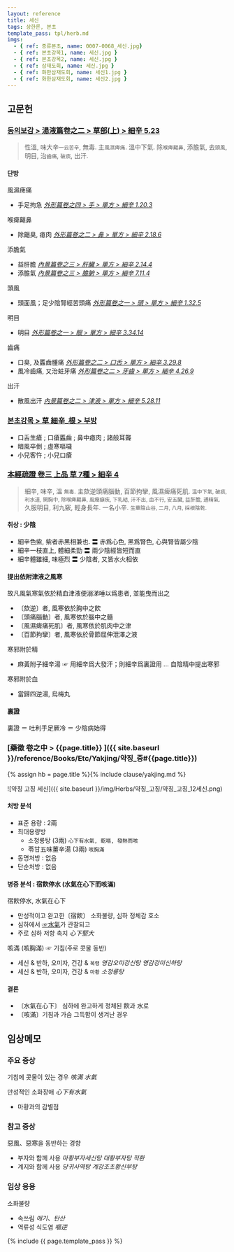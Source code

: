 ```yaml
---
layout: reference
title: 세신
tags: 상한론, 본초
template_pass: tpl/herb.md
imgs:
  - { ref: 증류본초, name: 0007-0068_세신.jpg}
  - { ref: 본초강목1, name: 세신.jpg }
  - { ref: 본초강목2, name: 세신.jpg }
  - { ref: 삼재도회, name: 세신.jpg }
  - { ref: 화한삼재도회, name: 세신1.jpg }
  - { ref: 화한삼재도회, name: 세신2.jpg }
---
```



## 고문헌



### [동의보감 > 湯液篇卷之二 > 草部(上) >  細辛 5.23](https://mediclassics.kr/books/8/volume/21/#content_1358)

> 性溫, 味大辛<small>一云苦辛</small>, 無毒. 主`風濕痺痛`. 溫中下氣. 除`喉痺齆鼻`, 添膽氣, 去`頭風`, 明目, 治`齒痛`, `破痰`, 出汗.

#### 단방

風濕痺痛

* 手足拘急 _[外形篇卷之四 > 手 > 單方 >  細辛 1.20.3](https://mediclassics.kr/books/8/volume/8/#content_118)_

喉痺齆鼻

* 除齆臭, 瘜肉 _[外形篇卷之二 > 鼻 > 單方 >  細辛 2.18.6](https://mediclassics.kr/books/8/volume/6/#content_397)_

添膽氣

* 益肝膽 _[內景篇卷之三 > 肝臟 > 單方 >  細辛 2.14.4](https://mediclassics.kr/books/8/volume/3/#content_172)_
* 添膽氣 _[內景篇卷之三 > 膽腑 > 單方 > 細辛 7.11.4](https://mediclassics.kr/books/8/volume/3/#content_720)_

頭風

* 頭面風；足少陰腎經苦頭痛 _[外形篇卷之一 > 頭 > 單方 > 細辛 1.32.5](https://mediclassics.kr/books/8/volume/5/#content_334)_

明目

* 明目 _[外形篇卷之一 > 眼 > 單方 >  細辛 3.34.14](https://mediclassics.kr/books/8/volume/5/#content_1398)_


齒痛

* 口臭, 及䘌齒腫痛 _[外形篇卷之二 > 口舌 > 單方 > 細辛 3.29.8](https://mediclassics.kr/books/8/volume/6/#content_693)_
* 風冷齒痛, 又治蛀牙痛 _[外形篇卷之二 > 牙齒 > 單方 >  細辛 4.26.9](https://mediclassics.kr/books/8/volume/6/#content_991)_

出汗

* 散風出汗 _[內景篇卷之二 > 津液 > 單方 > 細辛 5.28.11](https://mediclassics.kr/books/8/volume/2/#content_1013)_



### [본초강목 > 草	細辛_根 > 부방]()

* 口舌生瘡 ; 口瘡䘌齒 ; 鼻中瘜肉 ; 諸般耳聾
* 暗風卒倒 ; 虛寒嘔噦
* 小兒客忤 ; 小兒口瘡



### [本經疏證 卷三 上品 草 7種 > 細辛 4](https://mediclassics.kr/books/154/volume/3/#content_30)

> 細辛, 味辛, 溫 <small>無毒</small>. 主欬逆頭痛腦動, 百節拘攣, 風濕痺痛死肌. <small>溫中下氣, 破痰, 利水道, 開胸中, 除喉痺齆鼻, 風癎癲疾, 下乳結, 汗不出, 血不行, 安五臟, 益肝膽, 通精氣.</small> 久服明目, 利九竅, 輕身長年. 一名小辛. <small>生華陰山谷, 二月, 八月, 採根陰乾.</small>

#### 취상 : 少陰

* 細辛色紫, 紫者赤黑相兼也. 〓 赤爲心色, 黑爲腎色, 心與腎皆屬少陰
* 細辛一枝直上, 體細柔勁  〓 兩少陰經皆短而直
* 細辛體雖細, 味極烈 〓 少陰者, 又皆水火相依

#### 提出依附津液之風寒

故凡風氣寒氣依於精血津液便溺涕唾以爲患者, 並能曳而出之

* 〔欬逆〕者, 風寒依於胸中之飮
* 〔頭痛腦動〕者, 風寒依於腦中之髓
* 〔風濕痺痛死肌〕者, 風寒依於肌肉中之津
* 〔百節拘攣〕者, 風寒依於骨節屈伸泄澤之液

寒邪附於精

* 麻黃附子細辛湯 ☞ 用細辛爲大發汗；則細辛爲裏證用 ... 自陰精中提出寒邪

寒邪附於血

* 當歸四逆湯, 烏梅丸

#### 裏證

裏證 ＝ 吐利手足厥冷 ＝ 少陰病始得



### [藥徵 卷之中 > {{page.title}} ]({{ site.baseurl }}/reference/Books/Etc/Yakjing/약징_중#{{page.title}})

{% assign hb = page.title %}{% include clause/yakjing.md %}

![약징 고징 세신]({{ site.baseurl }}/img/Herbs/약징_고징/약징_고징_12세신.png)


#### 처방 분석

* 표준 용량 : 2兩
* 최대용량방
  - 소청룡탕 (3兩) `心下有水氣, 乾嘔, 發熱而咳`
  - 苓甘五味薑辛湯 (3兩) `咳胸滿`
* 동명처방 : 없음
* 단순처방 : 없음



#### 병증 분석 : 宿飮停水 (水氣在心下而咳滿)

宿飮停水, 水氣在心下

* 만성적이고 완고한〔宿飮〕 소화불량, 심하 정체감 호소
* 심하에서 [☞水氣]( site.sympurl/수 )가 관찰되고
* 주로 심하 저항 촉지 _心下堅大_


咳滿 (咳胸滿) ☞ 기침(주로 콧물 동반)

* 세신 & 반하, 오미자, 건강 & `복령` _영감오미강신탕_ _영감강미신하탕_
* 세신 & 반하, 오미자, 건강 & `마황` _소청룡탕_



#### 결론

* 〔水氣在心下〕 심하에 완고하게 정체된 飮과 水로
* 〔咳滿〕기침과 가슴 그득함이 생겨난 경우


## 임상메모

### 주요 증상

기침에 콧물이 있는 경우 _咳滿_ _水氣_

만성적인 소화장애 _心下有水氣_
* 마황과의 감별점

### 참고 증상



惡風、惡寒을 동반하는 경향
* 부자와 함께 사용 _마황부자세신탕_ _대황부자탕_ _적환_
* 계지와 함께 사용 _당귀사역탕_ _계강조초황신부탕_

### 임상 응용

소화불량
* 속쓰림 _애기、탄산_
* 역류성 식도염 _嘔逆_










{% include {{ page.template_pass }} %}
